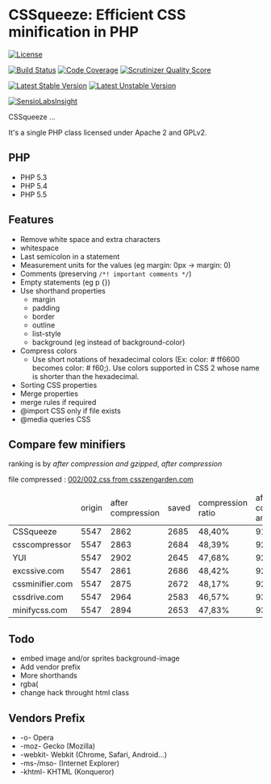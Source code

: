 CSSqueeze: Efficient CSS minification in PHP
==================================================

[![License](https://poser.pugx.org/ianbogda/cssqueeze/license.png)](https://packagist.org/packages/ianbogda/cssqueeze)

[![Build Status](https://travis-ci.org/ianbogda/CSSqueeze.png?branch=master)](https://travis-ci.org/ianbogda/CSSqueeze) [![Code Coverage](https://scrutinizer-ci.com/g/ianbogda/CSSqueeze/badges/coverage.png?s=dac1996f32de040657203c458bd96aea79b390c7)](https://scrutinizer-ci.com/g/ianbogda/CSSqueeze/) [![Scrutinizer Quality Score](https://scrutinizer-ci.com/g/ianbogda/CSSqueeze/badges/quality-score.png?s=484130f5adab9ca8ce1dfab522a52406c0b336e2)](https://scrutinizer-ci.com/g/ianbogda/CSSqueeze/)

[![Latest Stable Version](https://poser.pugx.org/ianbogda/cssqueeze/v/stable.png)](https://packagist.org/packages/ianbogda/cssqueeze) [![Latest Unstable Version](https://poser.pugx.org/ianbogda/cssqueeze/v/unstable.png)](https://packagist.org/packages/ianbogda/cssqueeze)

[![SensioLabsInsight](https://insight.sensiolabs.com/projects/73a1c49c-2b23-47ad-bdf8-09d1eda7484c/mini.png)](https://insight.sensiolabs.com/projects/73a1c49c-2b23-47ad-bdf8-09d1eda7484c)


CSSqueeze …

It's a single PHP class licensed under Apache 2 and GPLv2.

PHP
---
*  PHP 5.3
*  PHP 5.4
*  PHP 5.5

Features
--------

*  Remove white space and extra characters
  * whitespace
  * Last semicolon in a statement
  * Measurement units for the values (eg margin: 0px -> margin: 0)
  * Comments (preserving ```/*! important comments */```)
  * Empty statements (eg p {})
* Use shorthand properties
  * margin
  * padding
  * border
  * outline
  * list-style
  * background (eg instead of background-color)
* Compress colors
  * Use short notations of hexadecimal colors (Ex: color: # ff6600 becomes color: # f60;). Use colors supported in CSS 2 whose name is shorter than the hexadecimal.
* Sorting CSS properties
* Merge properties
* merge rules if required
* @import CSS only if file exists
* @media queries CSS

Compare few minifiers
---------------------

ranking is by _after compression and gzipped_, _after compression_

file compressed : [002/002.css from csszengarden.com](http://csszengarden.com/002/002.css)
<table>
<thead>
  <tr>
    <td>&nbsp;</td> <td>origin</td> <td>after compression</td> <td>saved</td> <td>compression ratio</td> <td>after compression and gzipped</td> <td>compression and gzip ratio
</td>
  </tr>
</thead>
<tbody>
  <tr>
    <td>CSSqueeze</td> <td>5547</td> <td>2862</td> <td>2685</td> <td>48,40%</td> <td>919</td> <td>83,43%</td>
  </tr>
  <tr>
    <td >csscompressor</td> <td>5547</td> <td>2863</td> <td>2684</td> <td>48,39%</td> <td>920</td> <td>83,41%</td>
  </tr>
  <tr>
    <td>YUI</td> <td>5547</td> <td>2902</td> <td>2645</td> <td>47,68%</td> <td>920</td> <td>83,41%</td>
  </tr>
  <tr>
    <td>excssive.com</td> <td>5547</td> <td>2861</td> <td>2686</td> <td>48,42%</td> <td>924</td> <td>83,34%</td>
  </tr>
  <tr>
    <td>cssminifier.com</td> <td>5547</td> <td>2875</td> <td>2672</td> <td>48,17%</td> <td>925</td> <td>83,32%</td>
  </tr>
  <tr>
    <td>cssdrive.com</td> <td>5547</td> <td>2964</td> <td>2583</td> <td>46,57%</td> <td>934</td> <td>83,16%</td>
  </tr>
  <tr>
    <td>minifycss.com</td> <td>5547</td> <td>2894</td> <td>2653</td> <td>47,83%</td> <td>936</td> <td>83,13%</td>
  </tr>
</tbody>
</table>


Todo
----

* embed image and/or sprites background-image
* Add vendor prefix
* More shorthands
* rgba(
* change hack throught html class

Vendors Prefix
--------------

* -o- Opera
* -moz- Gecko (Mozilla)
* -webkit- Webkit (Chrome, Safari, Android...)
* -ms-/mso- (Internet Explorer)
* -khtml- KHTML (Konqueror)

